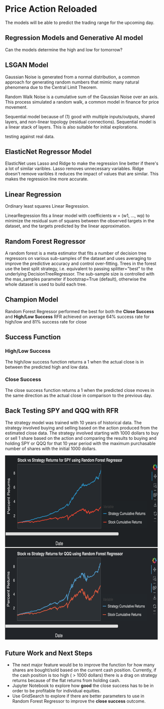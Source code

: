 # Price Action Reloaded
The models will be able to predict the trading range for the upcoming day.

## Regression Models and Generative AI model
Can the models determine the high and low for tomorrow?



## LSGAN Model
Gaussian Noise is generated from a normal distribution, a common approach for generating random numbers that mimic many natural phenomena due to the Central Limit Theorem.

Random Walk Noise is a cumulative sum of the Gaussian Noise over an axis. This process simulated a random walk, a common model in finance for price movement. 

Sequential model because of (1) good with multiple inputs/outputs, shared layers, and non-linear topology (residual connections). Sequential model is a linear stack of layers. This is also suitable for initial explorations.

testing against real data.


## ElasticNet Regressor Model
ElasticNet uses Lasso and Ridge to make the regression line better if there's a lot of similar varibles. Lasso removes unnecessary variables. Ridge doesn't remove varibles it reduces the impact of values that are similar. This makes the regression line more accurate.

## Linear Regression
Ordinary least squares Linear Regression.

LinearRegression fits a linear model with coefficients w = (w1, …, wp) to minimize the residual sum of squares between the observed targets in the dataset, and the targets predicted by the linear approximation.

## Random Forest Regressor

A random forest is a meta estimator that fits a number of decision tree regressors on various sub-samples of the dataset and uses averaging to improve the predictive accuracy and control over-fitting. Trees in the forest use the best split strategy, i.e. equivalent to passing splitter="best" to the underlying DecisionTreeRegressor. The sub-sample size is controlled with the max_samples parameter if bootstrap=True (default), otherwise the whole dataset is used to build each tree.

## Champion Model
Random Forest Regressor performed the best for both the **Close Success** and **High/Low Success**
RFR achieved on average 64% success rate for high/low and 81% success rate for close

## Success Function
### High/Low Success
The high/low success function returns a 1 when the actual close is in between the predicted high and low data.
### Close Success
The close success function returns a 1 when the predicted close moves in the same direction as the actual close in comparison to the previous day.

## Back Testing SPY and QQQ with RFR
The strategy model was trained with 10 years of historical data.  The strategy involved buying and selling based on the action produced from the estimated close data.  The strategy involved starting with 1000 dollars to buy or sell 1 share based on the action and comparing the results to buying and holding SPY or QQQ for that 10 year period with the maximum purchasable number of shares with the initial 1000 dollars.

<img src="/Resources/Images/spy_returns_rfr.png"  width="500" height="300">

<img src="/Resources/Images/qqq_returns_rfr.png"  width="500" height="300">

## Future Work and Next Steps
* The next major feature would be to improve the function for how many shares are bought/sold based on the current cash position. Currently, if the cash position is too high ( > 1000 dollars) there is a drag on strategy returns because of the flat returns from holding cash.
*  Jupyter Notebook to explore how **good** the close success has to be in order to be profitable for individual equities.
* Use GridSearch to explore if there are better parameters to use in Random Forest Regressor to improve the **close success** outcome.

